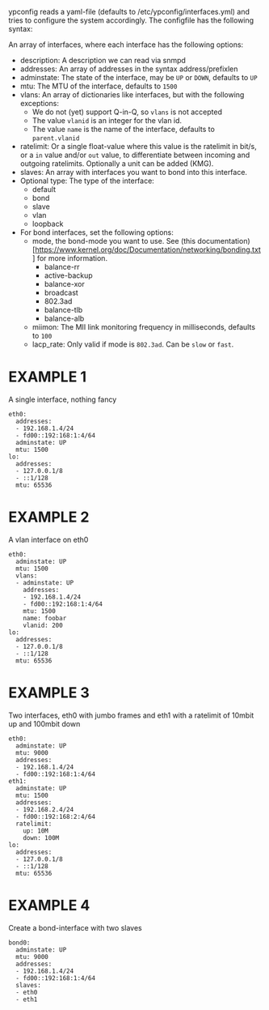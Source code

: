 ypconfig reads a yaml-file (defaults to /etc/ypconfig/interfaces.yml) and tries to configure the system accordingly. The configfile has the following syntax:

An array of interfaces, where each interface has the following options:
- description:
  A description we can read via snmpd
- addresses:
  An array of addresses in the syntax address/prefixlen
- adminstate:
  The state of the interface, may be ```UP``` or ```DOWN```, defaults to ```UP```
- mtu:
  The MTU of the interface, defaults to ```1500```
- vlans:
  An array of dictionaries like interfaces, but with the following exceptions:
  - We do not (yet) support Q-in-Q, so ```vlans``` is not accepted
  - The value ```vlanid``` is an integer for the vlan id.
  - The value ```name``` is the name of the interface, defaults to ```parent.vlanid```
- ratelimit:
  Or a single float-value where this value is the ratelimit in bit/s, or a ```in``` value and/or ```out``` value, to differentiate between incoming and outgoing ratelimits. Optionally a unit can be added (KMG).
- slaves:
  An array with interfaces you want to bond into this interface.
- Optional type:
  The type of the interface:
  - default
  - bond
  - slave
  - vlan
  - loopback
- For bond interfaces, set the following options:
  - mode, the bond-mode you want to use. See (this documentation)[https://www.kernel.org/doc/Documentation/networking/bonding.txt] for more information.
    - balance-rr
    - active-backup
    - balance-xor
    - broadcast
    - 802.3ad
    - balance-tlb
    - balance-alb
  - miimon:
    The MII link monitoring frequency in milliseconds, defaults to ```100```
  - lacp_rate:
    Only valid if mode is ```802.3ad```. Can be ```slow``` or ```fast```.



EXAMPLE 1
=========

A single interface, nothing fancy

    eth0:
      addresses:
      - 192.168.1.4/24
      - fd00::192:168:1:4/64
      adminstate: UP
      mtu: 1500
    lo:
      addresses:
      - 127.0.0.1/8
      - ::1/128
      mtu: 65536

EXAMPLE 2
=========

A vlan interface on eth0

    eth0:
      adminstate: UP
      mtu: 1500
      vlans:
      - adminstate: UP
        addresses:
        - 192.168.1.4/24
        - fd00::192:168:1:4/64
        mtu: 1500
        name: foobar
        vlanid: 200
    lo:
      addresses:
      - 127.0.0.1/8
      - ::1/128
      mtu: 65536


EXAMPLE 3
=========

Two interfaces, eth0 with jumbo frames and eth1 with a ratelimit of 10mbit up and 100mbit down

    eth0:
      adminstate: UP
      mtu: 9000
      addresses:
      - 192.168.1.4/24
      - fd00::192:168:1:4/64
    eth1:
      adminstate: UP
      mtu: 1500
      addresses:
      - 192.168.2.4/24
      - fd00::192:168:2:4/64
      ratelimit:
        up: 10M
        down: 100M
    lo:
      addresses:
      - 127.0.0.1/8
      - ::1/128
      mtu: 65536

EXAMPLE 4
=========

Create a bond-interface with two slaves

    bond0:
      adminstate: UP
      mtu: 9000
      addresses:
      - 192.168.1.4/24
      - fd00::192:168:1:4/64
      slaves:
      - eth0
      - eth1